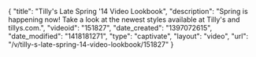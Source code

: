 {
    "title": "Tilly's Late Spring '14 Video Lookbook",
    "description": "Spring is happening now! Take a look at the newest styles available at Tilly's and tillys.com.",
    "videoid": "151827",
    "date_created": "1397072615",
    "date_modified": "1418181271",
    "type": "captivate",
    "layout": "video",
    "url": "\/v\/tilly-s-late-spring-14-video-lookbook\/151827"
}